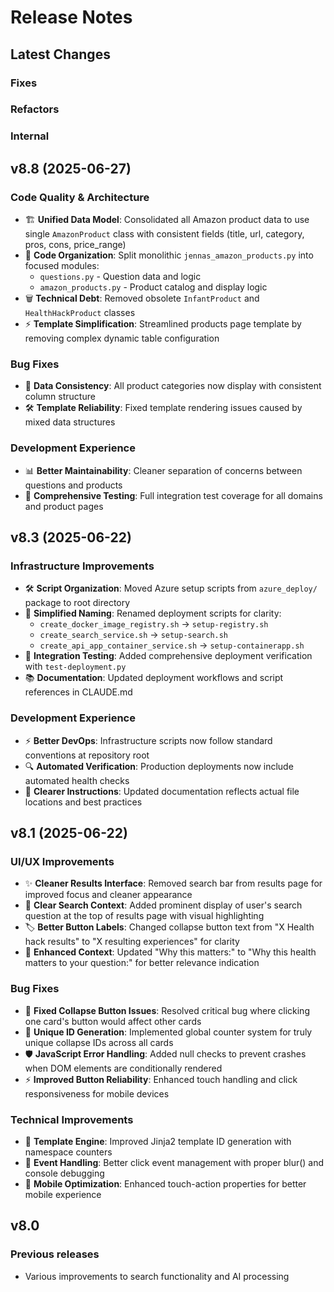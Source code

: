 # Release Notes

## Latest Changes

### Fixes

### Refactors

### Internal

## v8.8 (2025-06-27)

### Code Quality & Architecture
- 🏗️ **Unified Data Model**: Consolidated all Amazon product data to use single `AmazonProduct` class with consistent fields (title, url, category, pros, cons, price_range)
- 🧹 **Code Organization**: Split monolithic `jennas_amazon_products.py` into focused modules:
  - `questions.py` - Question data and logic
  - `amazon_products.py` - Product catalog and display logic
- 🗑️ **Technical Debt**: Removed obsolete `InfantProduct` and `HealthHackProduct` classes
- ⚡ **Template Simplification**: Streamlined products page template by removing complex dynamic table configuration

### Bug Fixes
- 🔧 **Data Consistency**: All product categories now display with consistent column structure
- 🛠️ **Template Reliability**: Fixed template rendering issues caused by mixed data structures

### Development Experience
- 📊 **Better Maintainability**: Cleaner separation of concerns between questions and products
- 🧪 **Comprehensive Testing**: Full integration test coverage for all domains and product pages

## v8.3 (2025-06-22)

### Infrastructure Improvements
- 🛠️ **Script Organization**: Moved Azure setup scripts from `azure_deploy/` package to root directory
- 📝 **Simplified Naming**: Renamed deployment scripts for clarity:
  - `create_docker_image_registry.sh` → `setup-registry.sh`
  - `create_search_service.sh` → `setup-search.sh`  
  - `create_api_app_container_service.sh` → `setup-containerapp.sh`
- 🧪 **Integration Testing**: Added comprehensive deployment verification with `test-deployment.py`
- 📚 **Documentation**: Updated deployment workflows and script references in CLAUDE.md

### Development Experience
- ⚡ **Better DevOps**: Infrastructure scripts now follow standard conventions at repository root
- 🔍 **Automated Verification**: Production deployments now include automated health checks
- 📖 **Clearer Instructions**: Updated documentation reflects actual file locations and best practices

## v8.1 (2025-06-22)

### UI/UX Improvements
- ✨ **Cleaner Results Interface**: Removed search bar from results page for improved focus and cleaner appearance
- 📍 **Clear Search Context**: Added prominent display of user's search question at the top of results page with visual highlighting
- 🏷️ **Better Button Labels**: Changed collapse button text from "X Health hack results" to "X resulting experiences" for clarity
- 📝 **Enhanced Context**: Updated "Why this matters:" to "Why this health matters to your question:" for better relevance indication

### Bug Fixes
- 🐛 **Fixed Collapse Button Issues**: Resolved critical bug where clicking one card's button would affect other cards
- 🔧 **Unique ID Generation**: Implemented global counter system for truly unique collapse IDs across all cards
- 🛡️ **JavaScript Error Handling**: Added null checks to prevent crashes when DOM elements are conditionally rendered
- ⚡ **Improved Button Reliability**: Enhanced touch handling and click responsiveness for mobile devices

### Technical Improvements
- 🔨 **Template Engine**: Improved Jinja2 template ID generation with namespace counters
- 🎯 **Event Handling**: Better click event management with proper blur() and console debugging
- 📱 **Mobile Optimization**: Enhanced touch-action properties for better mobile experience

## v8.0

### Previous releases
- Various improvements to search functionality and AI processing
